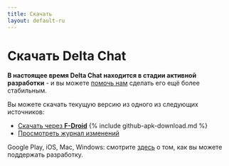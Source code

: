 ```yaml
---
title: Скачать
layout: default-ru
---
```


# Скачать Delta Chat

**В настоящее время Delta Chat находится в стадии активной разработки** - и вы можете [помочь нам](contribute) сделать его ещё более стабильным.

Вы можете скачать текущую версию из одного из следующих источников:

* [Скачать через **F-Droid**](https://f-droid.org/app/com.b44t.messenger)
{% include github-apk-download.md %}
* [Просмотреть журнал изменений](../en/changelog)

Google Play, iOS, Mac, Windows: смотрите [здесь](contribute) о том, как вы можете поддержать разработку.
